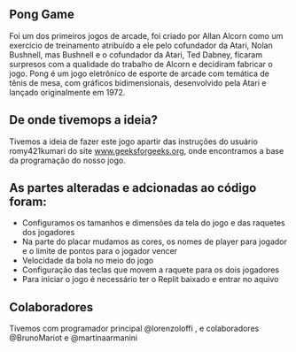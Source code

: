 ## Pong Game
Foi um dos primeiros jogos de arcade, foi criado por Allan Alcorn como um exercício de treinamento atribuído a ele pelo cofundador da Atari, Nolan Bushnell, mas Bushnell e o cofundador da Atari, Ted Dabney, ficaram surpresos com a qualidade do trabalho de Alcorn e decidiram fabricar o jogo. Pong é um jogo eletrônico de esporte de arcade com temática de tênis de mesa, com gráficos bidimensionais, desenvolvido pela Atari e lançado originalmente em 1972.

## De onde tivemops a ideia?
Tivemos a ideia de fazer este jogo apartir das instruções do usuário romy421kumari do site www.geeksforgeeks.org, onde encontramos a base da programação do nosso jogo.

## As partes alteradas e adcionadas ao código foram:
- Configuramos os tamanhos e dimensões da tela do jogo e das raquetes dos jogadores
- Na parte do placar mudamos as cores, os nomes de player para jogador e o limite de pontos para o jogador vencer
- Velocidade da bola no meio do jogo
- Configuração das teclas que movem a raquete para os dois jogadores
- Para iniciar o jogo é necessário ter o Replit baixado e entrar no aquivo

## Colaboradores
Tivemos com programador principal @lorenzoloffi , e colaboradores @BrunoMariot e @martinaarmanini
